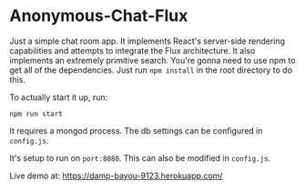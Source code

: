 # Anonymous-Chat-Flux
Just a simple chat room app. It implements React's server-side rendering capabilities and attempts to integrate the 
Flux architecture. It also implements an extremely primitive search. 
You're gonna need to use npm to get all of the dependencies. Just run
 ```npm install``` in the root directory to do this. 

To actually start it up, run:

``` npm run start ```

It requires a mongod process. The db settings can be configured in ```config.js```.

It's setup to run on ```port:8080```. This can also be modified in ```config.js```.

Live demo at: https://damp-bayou-9123.herokuapp.com/
